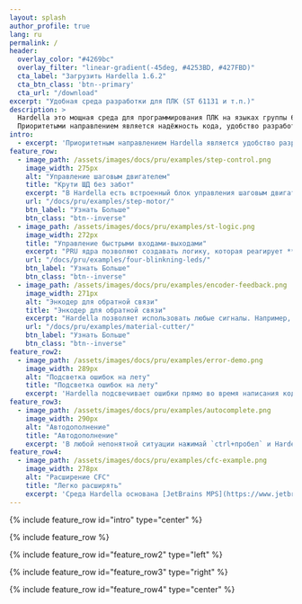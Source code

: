 ```yaml
---
layout: splash
author_profile: true
lang: ru
permalink: /
header:
  overlay_color: "#4269bc"
  overlay_filter: "linear-gradient(-45deg, #4253BD, #427FBD)"
  cta_label: "Загрузить Hardella 1.6.2"
  cta_btn_class: 'btn--primary'
  cta_url: "/download"
excerpt: "Удобная среда разработки для ПЛК (ST 61131 и т.п.)"
description: >
  Hardella это мощная среда для программирования ПЛК на языках группы 61131.
  Приоритетыми направлением является надёжность кода, удобство разработки и подсветка ошибок до компиляции кода.
intro: 
  - excerpt: 'Приоритетным направлением Hardella является удобство разработки и безопасность кода. Ошибки отображаются на лету, автодополнение знает о параметрах и переменных'
feature_row:
  - image_path: /assets/images/docs/pru/examples/step-control.png
    image_width: 275px
    alt: "Управление шаговым двигателем"
    title: "Крути ШД без забот"
    excerpt: "В Hardella есть встроенный блок управления шаговым двигателем. PRU ядра могут выдавать контролируемые импульсы **вплоть до  500кГц**. Вы можете как создавать свои схемы управления на основе имеющихся компонент, так и создавать свои компоненты."
    url: "/docs/pru/examples/step-motor/"
    btn_label: "Узнать Больше"
    btn_class: "btn--inverse"
  - image_path: /assets/images/docs/pru/examples/st-logic.png
    image_width: 272px
    title: "Управление быстрыми входами-выходами"
    excerpt: "PRU ядра позволяют создавать логику, которая реагирует **быстрее 1 мкс**. И для этого не нужно программировать на ассемблере. Языка ST вполне достаточно."
    url: "/docs/pru/examples/four-blinkning-leds/"
    btn_label: "Узнать Больше"
    btn_class: "btn--inverse"
  - image_path: /assets/images/docs/pru/examples/encoder-feedback.png
    image_width: 271px
    alt: "Энкодер для обратной связи"
    title: "Энкодер для обратной связи"
    excerpt: "Hardella позволяет использовать любые сигналы. Например, вы можете использовать сигнал с энкодера для обратной связи и останавливать мотор вовремя. Это открывает новые горизонты по точности, ведь PRU цикл в 1000 раз быстрее «основного цикла ПЛК»."
    url: "/docs/pru/examples/material-cutter/"
    btn_label: "Узнать Больше"
    btn_class: "btn--inverse"
feature_row2:
  - image_path: /assets/images/docs/pru/examples/error-demo.png
    image_width: 289px
    alt: "Подсветка ошибок на лету"
    title: "Подсветка ошибок на лету"
    excerpt: 'Hardella подсвечивает ошибки прямо во время написания кода. Это сильно упрощает написание программ, т.к. типичные ошибки будут устраняться сразу.'
feature_row3:
  - image_path: /assets/images/docs/pru/examples/autocomplete.png
    image_width: 290px
    alt: "Автодополнение"
    title: "Автодополнение"
    excerpt: 'В любой непонятной ситуации нажимай `ctrl+пробел` и Hardella подскажет что может находиться на этом месте.'
feature_row4:
  - image_path: /assets/images/docs/pru/examples/cfc-example.png
    image_width: 278px
    alt: "Расширение CFC"
    title: "Легко расширять"
    excerpt: 'Среда Hardella основана [JetBrains MPS](https://www.jetbrains.com/mps/), поэтому её очень легко расширять. Для примера, диаграмму можно разместить прямо посреди кода, и такая доработка может быть выполнена за часы.'
---
```


{% include feature_row id="intro" type="center" %}

{% include feature_row %}

{% include feature_row id="feature_row2" type="left" %}

{% include feature_row id="feature_row3" type="right" %}

{% include feature_row id="feature_row4" type="center" %}
